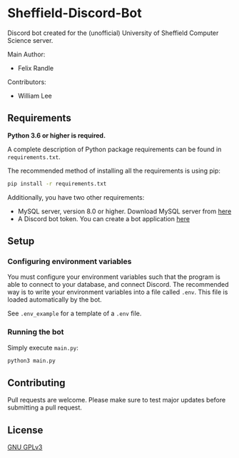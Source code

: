 # Sheffield-Discord-Bot

Discord bot created for the (unofficial) University of Sheffield Computer Science server.

Main Author:

- Felix Randle

Contributors:

- William Lee

## Requirements

**Python 3.6 or higher is required.**

A complete description of Python package requirements can be found in `requirements.txt`.

The recommended method of installing all the requirements is using pip:

```bash
pip install -r requirements.txt
```

Additionally, you have two other requirements:

- MySQL server, version 8.0 or higher. Download MySQL server from [here](https://dev.mysql.com/downloads/mysql/)
- A Discord bot token. You can create a bot application [here](https://discord.com/developers/docs/intro#bots-and-apps)

## Setup

### Configuring environment variables

You must configure your environment variables such that the program is able to connect to your database, and connect Discord. The recommended way is to write your environment variables into a file called `.env`. This file is loaded automatically by the bot.

See `.env_example` for a template of a `.env` file.

### Running the bot

Simply execute `main.py`:

```bash
python3 main.py
```

## Contributing

Pull requests are welcome.
Please make sure to test major updates before submitting a pull request.

## License

[GNU GPLv3](https://choosealicense.com/licenses/gpl-3.0/)
